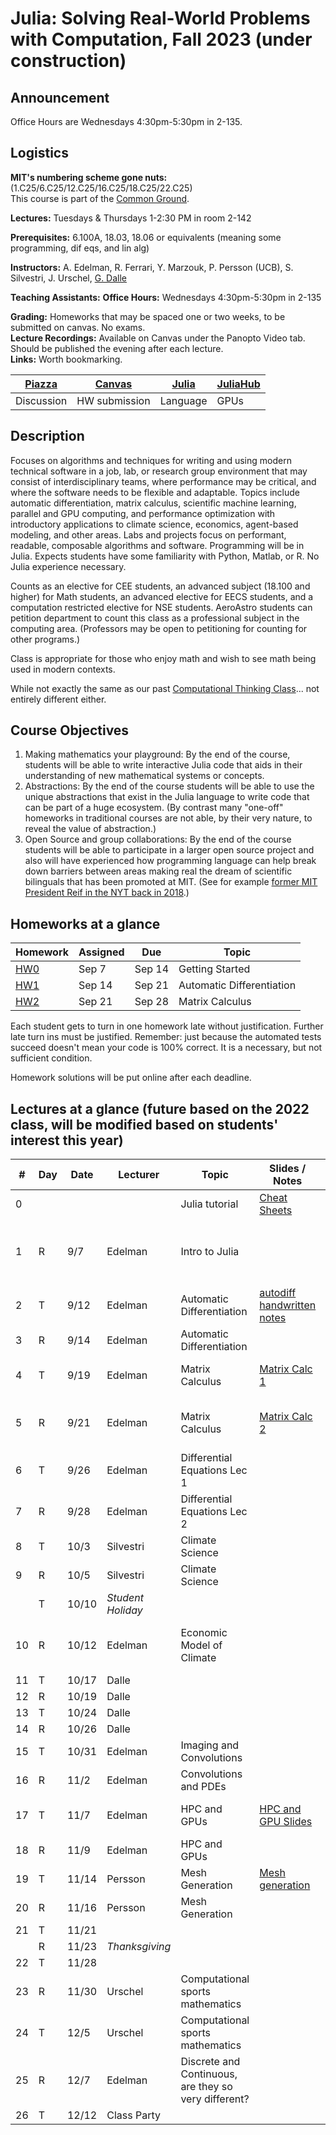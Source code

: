 # Julia: Solving Real-World Problems with Computation, Fall 2023 (under construction)

## Announcement
Office Hours are Wednesdays 4:30pm-5:30pm in 2-135.

## Logistics

**MIT's numbering scheme gone nuts:** (1.C25/6.C25/12.C25/16.C25/18.C25/22.C25)  
This course is part of the [Common Ground](https://computing.mit.edu/cross-cutting/common-ground-for-computing-education/common-ground-subjects/).  

**Lectures:** Tuesdays & Thursdays 1-2:30 PM in room 2-142 

**Prerequisites:** 6.100A, 18.03, 18.06 or equivalents (meaning some programming, dif eqs, and lin alg) 

**Instructors:** A. Edelman, R. Ferrari, Y. Marzouk, P. Persson (UCB), S. Silvestri, J. Urschel, [G. Dalle](https://gdalle.github.io/)

**Teaching Assistants:**
**Office Hours:** Wednesdays 4:30pm-5:30pm in 2-135

**Grading:** Homeworks that may be spaced one or two weeks, to be submitted on canvas. No exams.  
**Lecture Recordings:** Available on Canvas under the Panopto Video tab. Should be published the evening after each lecture.  
**Links:** Worth bookmarking.  

| [Piazza](https://piazza.com/class/lm7pcjq3cbq2fm) | [Canvas](https://canvas.mit.edu/courses/21713) | [Julia](https://julialang.org/) | [JuliaHub](https://juliahub.com/ui/Home) |
| ------------------------------------------------- | ---------------------------------------------- | ------------------------------- | ---------------------------------------- |
| Discussion                                        | HW submission                                  | Language                        | GPUs                                     |

## Description

Focuses on algorithms and techniques for writing and using modern technical software in a job, lab, or research group environment that may consist of interdisciplinary teams, where performance may be critical, and where the software needs to be flexible and adaptable. Topics include automatic differentiation, matrix calculus, scientific machine learning, parallel and GPU computing, and performance optimization with introductory applications to climate science, economics, agent-based modeling, and other areas. Labs and projects focus on performant, readable, composable algorithms and software. Programming will be in Julia. Expects students have some familiarity with Python, Matlab, or R. No Julia experience necessary.

Counts as an elective for CEE students, an advanced subject (18.100 and higher) for Math students, an advanced elective for EECS students, and a computation restricted elective for NSE students. AeroAstro students can petition department to count this class as a professional subject in the computing area.
(Professors may be open to petitioning for counting for other programs.)

Class is appropriate for those who enjoy math and wish to see math being used in modern contexts.

While not exactly the same as our past [Computational Thinking Class](https://computationalthinking.mit.edu/)... not entirely different either.

## Course Objectives

1. Making mathematics your playground: By the end of the course, students will be able to write interactive Julia code that aids in their understanding of new mathematical systems or concepts.
2. Abstractions: By the end of the course students will be able to use the unique abstractions that exist in the Julia language to write code that can be part of a huge ecosystem.  (By contrast many  "one-off"  homeworks in traditional courses are not able, by their very nature, to reveal the value of abstraction.)
3. Open Source and group collaborations: By the end of the course students will be able to participate in a larger open source project and also will have experienced how programming language can help break down barriers between areas making real the dream of scientific bilinguals that has been promoted at MIT. (See for example [former MIT President Reif in the NYT back in 2018](https://www.nytimes.com/2018/10/15/technology/mit-college-artificial-intelligence.html).)
   

## Homeworks at a glance

| Homework                                                | Assigned | Due    | Topic                     |
| ------------------------------------------------------- | -------- | ------ | ------------------------- |
| [HW0](https://mit-c25-fall23.netlify.app/homeworks/hw0) | Sep 7    | Sep 14 | Getting Started           |
| [HW1](https://mit-c25-fall23.netlify.app/homeworks/hw1) | Sep 14   | Sep 21 | Automatic Differentiation |
| [HW2](https://mit-c25-fall23.netlify.app/homeworks/hw2) | Sep 21   | Sep 28 | Matrix Calculus           |

Each student gets to turn in one homework late without justification.
Further late turn ins must be justified.
Remember: just because the automated tests succeed doesn't mean your code is 100% correct.
It is a necessary, but not sufficient condition.

Homework solutions will be put online after each deadline.

## Lectures at a glance   (future based on the 2022 class, will be modified based on students' interest this year)

| #   | Day | Date  | Lecturer          | Topic                                                | Slides / Notes                                                                                                                                    | Notebooks                                                                                                                                                                                                                                                                                                                                                           |
| --- | --- | ----- | ----------------- | ---------------------------------------------------- | ------------------------------------------------------------------------------------------------------------------------------------------------- | ------------------------------------------------------------------------------------------------------------------------------------------------------------------------------------------------------------------------------------------------------------------------------------------------------------------------------------------------------------------- |
| 0   |     |       |                   | Julia tutorial                                       | [Cheat Sheets](https://computationalthinking.mit.edu/Fall23/cheatsheets/)                                                                         |                                                                                                                                                                                                                                                                                                                                                                     |
| 1   | R   | 9/7   | Edelman           | Intro to Julia                                       |                                                                                                                                                   | [Intro to Julia](https://gdalle.github.io/IntroJulia/), [Tutorial](https://mit-c25-fall23.netlify.app/notebooks/0_julia_tutorial), [Hyperbolic Corgi](https://mit-c25-fall23.netlify.app/notebooks/1_hyperbolic_corgi), [Images](https://mit-c25-fall23.netlify.app/notebooks/1_images), [Abstraction](https://mit-c25-fall23.netlify.app/notebooks/1_abstraction), |
| 2   | T   | 9/12  | Edelman           | Automatic Differentiation                            | [autodiff handwritten notes](https://github.com/mitmath/JuliaComputation/blob/ec6861bc9396d2b577f1bbc8136683d4298d7dc8/slides/ad_handwritten.pdf) | [[AutoDiff jupyter notebook]](https://github.com/mitmath/18337/blob/master/lecture1/AutoDiff.ipynb), [[autodiff video]](https://www.youtube.com/watch?v=vAp6nUMrKYg)                                                                                                                                                                                                |
| 3   | R   | 9/14  | Edelman           | Automatic Differentiation                            |                                                                                                                                                   | [Reverse Mode AutoDiff Demo](https://simeonschaub.github.io/ReverseModePluto/notebook.html)                                                                                                                                                                                                                                                                         |
| 4   | T   | 9/19  | Edelman           | Matrix Calculus                                      | [Matrix Calc 1](https://docs.google.com/presentation/d/1TGZ5I3ZP907-itZrslKF4miReNzV1dAOXNU4QMCHkd8/edit#slide=id.p)                              | [Matrix Jacobians](<https://mit-c25-fall22.netlify.app/notebooks/2_matrix_jacobians>), [Finite Differences](<https://mit-c25-fall22.netlify.app/notebooks/2_finite_differences>)                                                                                                                                                                                    |
| 5   | R   | 9/21  | Edelman           | Matrix Calculus                                      | [Matrix Calc 2](https://docs.google.com/presentation/d/1IuwijmdWCes1Quh1gJxbHoMbA50Tk0xxXnaPvu3tQjQ/edit#slide=id.g15504621cdd_0_0)               | [Linear Transformations](https://mit-c25-fall22.netlify.app/notebooks/3_linear_transformations), [Symmetric Eigenproblems](https://mit-c25-fall22.netlify.app/notebooks/3_symmetric_eigenvalue_derivatives)                                                                                                                                                         |
| 6   | T   | 9/26  | Edelman           | Differential Equations Lec 1                                    |                                                                                                                                                   |                                                                                                                                                                                                                                                                                |
| 7   | R   | 9/28  | Edelman           | Differential Equations Lec 2        |                                                                                                                                                   |                                                                                                                                                                                                                                                                       |
| 8   | T   | 10/3  | Silvestri         | Climate Science                                      |                                                                                                                                                   | [Solving the climate system](https://mit-c25-fall22.netlify.app/notebooks/10_climate_science)                                                                                                                                                                                                                                                                       |
| 9   | R   | 10/5  | Silvestri         | Climate Science                                      |                                                                                                                                                   |                                                                                                                                                                                                                                                                                                                                                                     |
|     | T   | 10/10 | *Student Holiday* |                                                      |
| 10  | R   | 10/12 | Edelman           | Economic Model of Climate                            |                                                                                                                                                   | [Economic Model](https://computationalthinking.mit.edu/Fall23/climate_science/inverse_climate_model/), [Optimization with JUMP](https://computationalthinking.mit.edu/Fall23/climate_science/optimization_with_JuMP/)                                                                                                                                               |
| 11  | T   | 10/17 | Dalle             |                                                      |
| 12  | R   | 10/19 | Dalle             |                                                      |
| 13  | T   | 10/24 | Dalle             |                                                      |
| 14  | R   | 10/26 | Dalle             |                                                      |
| 15  | T   | 10/31 | Edelman           | Imaging and Convolutions                             |                                                                                                                                                   |
| 16  | R   | 11/2  | Edelman           | Convolutions and PDEs                                |                                                                                                                                                   |
| 17  | T   | 11/7 | Edelman           | HPC and GPUs                                         | [HPC and GPU Slides](https://docs.google.com/presentation/d/1i6w4p26r_9lu_reHYZDIVnzh-4SdERVAoSI5i42lBU8/edit?usp=sharing)                        | [N-body with FLoops](https://mit-c25-fall22.netlify.app/notebooks/floop_nbody), [JuliaHub demo](https://mit-c25-fall22.netlify.app/notebooks/juliahub_in_class_110122)                                                                                                                                                                                              |
| 18  | R   | 11/9 | Edelman           | HPC and GPUs                                         |
| 19  | T   | 11/14 | Persson           | Mesh Generation                                      | [Mesh generation](slides/mesh_generation.pdf)                                                                                                     | [Computational Geometry](https://mit-c25-fall22.netlify.app/notebooks/4_computational_geometry)                                                                                                                                                                                                                                                                     |
| 20  | R   | 11/16 | Persson           | Mesh Generation                                      |                                                                                                                                                   |
| 21  | T   | 11/21 |                   |                                                      |                                                                                                                                                   |                                                                                                                                                                                                                                                                                                                                                                     |
|     | R   | 11/23 | *Thanksgiving*    |                                                      |
| 22  | T   | 11/28 |                   |                                                      |                                                                                                                                                   |                                                                                                                                                                                                                                                                                                                                                                     |  |
| 23  | R   | 11/30 | Urschel           | Computational sports mathematics                     |
| 24  | T   | 12/5  | Urschel           | Computational sports mathematics                     |
| 25  | R   | 12/7  | Edelman           | Discrete and Continuous, are they so very different? |                                                                                                                                                   |
| 26  | T   | 12/12 | Class Party       |                                                      |


